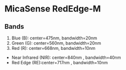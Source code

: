# MicaSense RedEdge-M

## Bands
1. Blue (B): center=475nm, bandwidth=20nm
2. Green (G): center=560nm, bandwidth=20nm
3. Red (R): center=668nm, bandwidth=10nm
* Near Infrared (NIR): center=840nm , bandwidth=40nm
* Red Edge (RE):center=717nm , bandwidth=10nm
